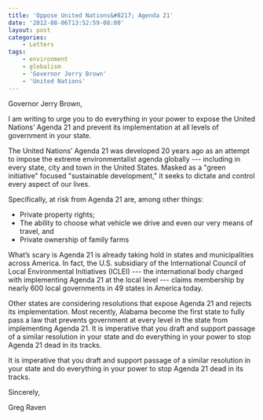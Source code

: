 ```yaml
---
title: 'Oppose United Nations&#8217; Agenda 21'
date: '2012-08-06T13:52:59-08:00'
layout: post
categories:
    - Letters
tags:
    - environment
    - globalism
    - 'Governor Jerry Brown'
    - 'United Nations'
---
```


Governor Jerry Brown,

I am writing to urge you to do everything in your power to expose the United Nations’ Agenda 21 and prevent its implementation at all levels of government in your state.  
  
The United Nations’ Agenda 21 was developed 20 years ago as an attempt to impose the extreme environmentalist agenda globally --- including in every state, city and town in the United States. Masked as a "green initiative" focused "sustainable development," it seeks to dictate and control every aspect of our lives.

Specifically, at risk from Agenda 21 are, among other things:

- Private property rights;
- The ability to choose what vehicle we drive and even our very means of travel, and
- Private ownership of family farms

What’s scary is Agenda 21 is already taking hold in states and municipalities across America. In fact, the U.S. subsidiary of the International Council of Local Environmental Initiatives (ICLEI) --- the international body charged with implementing Agenda 21 at the local level --- claims membership by nearly 600 local governments in 49 states in America today.

Other states are considering resolutions that expose Agenda 21 and rejects its implementation. Most recently, Alabama become the first state to fully pass a law that prevents government at every level in the state from implementing Agenda 21. It is imperative that you draft and support passage of a similar resolution in your state and do everything in your power to stop Agenda 21 dead in its tracks.

It is imperative that you draft and support passage of a similar resolution in your state and do everything in your power to stop Agenda 21 dead in its tracks.

Sincerely,

Greg Raven